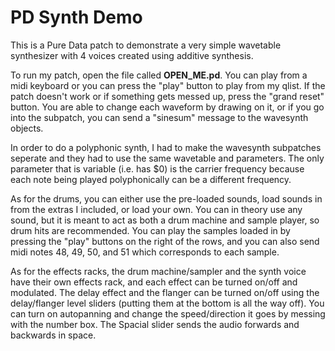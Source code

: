# PD Synth Demo
This is a Pure Data patch to demonstrate a very simple wavetable synthesizer with 4 voices created using additive synthesis.

To run my patch, open the file called **OPEN_ME.pd**. You can play from a midi keyboard or you can press the "play"
button to play from my qlist. If the patch doesn't work or if something gets messed up, press the "grand reset"
button. You are able to change each waveform by drawing on it, or if you go into the subpatch, you can send a
"sinesum" message to the wavesynth objects. 

In order to do a polyphonic synth, I had to make the wavesynth subpatches seperate and they had to use the same
wavetable and parameters. The only parameter that is variable (i.e. has $0) is the carrier frequency because each
note being played polyphonically can be a different frequency.

As for the drums, you can either use the pre-loaded sounds, load sounds in from the extras I included, or load
your own. You can in theory use any sound, but it is meant to act as both a drum machine and sample player, so
drum hits are recommended. You can play the samples loaded in by pressing the "play" buttons on the right of the
rows, and you can also send midi notes 48, 49, 50, and 51 which corresponds to each sample.

As for the effects racks, the drum machine/sampler and the synth voice have their own effects rack, and each effect
can be turned on/off and modulated. The delay effect and the flanger can be turned on/off using the delay/flanger
level sliders (putting them at the bottom is all the way off). You can turn on autopanning and change the
speed/direction it goes by messing with the number box. The Spacial slider sends the audio forwards and backwards in
space.
